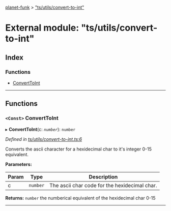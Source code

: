[planet-funk](../README.md) > ["ts/utils/convert-to-int"](../modules/_ts_utils_convert_to_int_.md)

# External module: "ts/utils/convert-to-int"

## Index

### Functions

* [ConvertToInt](_ts_utils_convert_to_int_.md#converttoint)

---

## Functions

<a id="converttoint"></a>

### `<Const>` ConvertToInt

▸ **ConvertToInt**(c: *`number`*): `number`

*Defined in [ts/utils/convert-to-int.ts:6](https://github.com/WilliamRADFunk/planet-funk/blob/84f9ac1/src/ts/utils/convert-to-int.ts#L6)*

Converts the ascii character for a hexidecimal char to it's integer 0-15 equivalent.

**Parameters:**

| Param | Type | Description |
| ------ | ------ | ------ |
| c | `number` |  The ascii char code for the hexidecimal char. |

**Returns:** `number`
the numberical equivalent of the hexidecimal char 0-15

___

